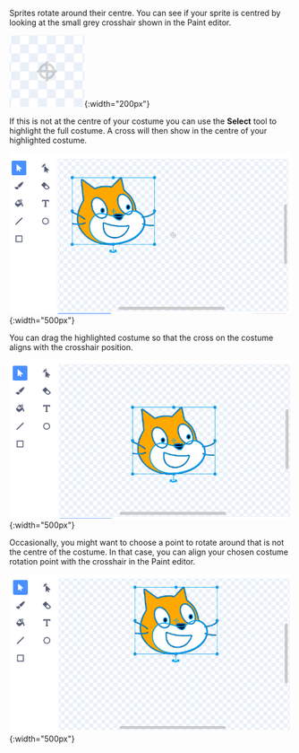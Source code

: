 Sprites rotate around their centre. You can see if your sprite is centred by looking at the small grey crosshair shown in the Paint editor. 

![crosshair](images/crosshair.png){:width="200px"}

If this is not at the centre of your costume you can use the **Select** tool to highlight the full costume. A cross will then show in the centre of your highlighted costume. 

![Off centre crosshair](images/off-centre-crosshair.png){:width="500px"}

You can drag the highlighted costume so that the cross on the costume aligns with the crosshair position.

![Centre crosshair](images/centre-crosshair.png){:width="500px"}

Occasionally, you might want to choose a point to rotate around that is not the centre of the costume. In that case, you can align your chosen costume rotation point with the crosshair in the Paint editor.

![Rotation point](images/rotation-point.png){:width="500px"}
